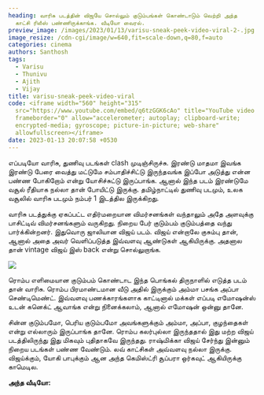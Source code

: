```yaml
---
heading: வாரிசு படத்தின் விஜயே சொல்லும் குடும்பங்கள் கொண்டாடும் வெற்றி அந்த
  காட்சி ரிலீஸ் பண்ணிருக்காங்க. வீடியோ வைரல்.
preview_image: /images/2023/01/13/varisu-sneak-peek-video-viral-2-.jpg
image_resize: /cdn-cgi/image/w=640,fit=scale-down,q=80,f=auto
categories: cinema
authors: Santhosh
tags:
  - Varisu
  - Thunivu
  - Ajith
  - Vijay
title: varisu-sneak-peek-video-viral
code: <iframe width="560" height="315"
  src="https://www.youtube.com/embed/q6tzGGK6cAo" title="YouTube video player"
  frameborder="0" allow="accelerometer; autoplay; clipboard-write;
  encrypted-media; gyroscope; picture-in-picture; web-share"
  allowfullscreen></iframe>
date: 2023-01-13 20:07:58 +0530
---
```



எப்படியோ வாரிசு, துணிவு படங்கள் clash முடிஞ்சிருச்சு. இரண்டு மாதமா இவங்க இரண்டு பேரை வைத்து மட்டுமே சம்பாதிச்சிட்டு இருந்தவங்க இப்போ அடுத்து என்ன பண்ண போகிறோம் என்று யோசிச்சுட்டு இருப்பாங்க. ஆனால் இந்த படம் இரண்டுமே வசூல் ரீதியாக நல்லா தான் போயிட்டு இருக்கு. தமிழ்நாட்டில் துணிவு படமும், உலக வசூலில் வாரிசு படமும் நம்பர் 1 இடத்தில இருக்கிறது.

வாரிசு படத்துக்கு ஏகப்பட்ட எதிர்மறையான விமர்சனங்கள் வந்தாலும் அதே அளவுக்கு பாசிட்டிவ் விமர்சனங்களும் வருகிறது. நிறைய பேர் குடும்பம் குடும்பத்தை வந்து பார்க்கின்றனர். இதுவொரு ஜாலியான விஜய் படம். விஜய் என்றாலே குசும்பு தான், ஆனால் அதை அவர் வெளிப்படுத்த இவ்வளவு ஆண்டுகள் ஆகியிருக்கு. அதனால தான் vintage விஜய் இஸ் back என்று சொல்லுறாங்க.

![](/images/2023/01/13/varisu-sneak-peek-video-viral-1-.jpg)

ரொம்ப எளிமையான குடும்பம் கொண்டாட இந்த பொங்கல் திருநாளில் எடுத்த படம் தான் வாரிசு. ரொம்ப பிரமாண்டமான வீடு அதில் இருக்கும் அம்மா பசங்க அப்பா செண்டிமெண்ட். இவ்வளவு பணக்காரங்களாக காட்டினால் மக்கள் எப்படி எமோஷன்ஸ் உடன் கனெக்ட் ஆவாங்க என்று நினைக்கலாம், ஆனால் எமோஷன் ஒன்னு தானே. 

சின்ன குடும்பமோ, பெரிய குடும்பமோ அவங்களுக்கும் அம்மா, அப்பா, குழந்தைகள் என்று எல்லாரும் இருப்பாங்க தானே. ரொம்ப கலர்புல்லா இருந்ததால் இது மற்ற விஜய் படத்திலிருந்து இது மிகவும் புதிதாகவே இருந்தது. ராஷ்மிக்கா விஜய் சேர்ந்து இன்னும் நிறைய படங்கள் பண்ண வேண்டும். லவ் காட்சிகள் அவ்வளவு நல்லா இருக்கு. விஜய்க்கும், யோகி பாபுக்கும் ஆன அந்த கெமிஸ்ட்ரி சூப்பரா ஒர்கவுட் ஆகியிருக்கு காமெடில.

**அந்த வீடியோ:**